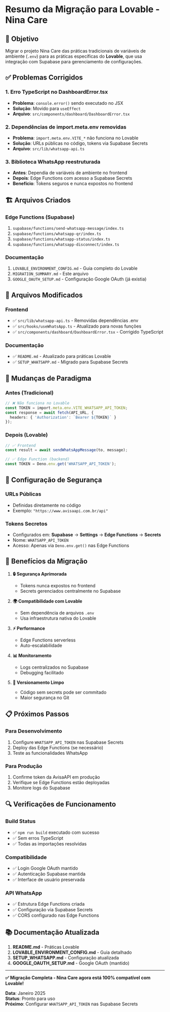 # Resumo da Migração para Lovable - Nina Care

## 🎯 **Objetivo**
Migrar o projeto Nina Care das práticas tradicionais de variáveis de ambiente (`.env`) para as práticas específicas do **Lovable**, que usa integração com Supabase para gerenciamento de configurações.

## ✅ **Problemas Corrigidos**

### 1. **Erro TypeScript no DashboardError.tsx**
- **Problema**: `console.error()` sendo executado no JSX
- **Solução**: Movido para `useEffect`
- **Arquivo**: `src/components/dashboard/DashboardError.tsx`

### 2. **Dependências de import.meta.env removidas**
- **Problema**: `import.meta.env.VITE_*` não funciona no Lovable
- **Solução**: URLs públicas no código, tokens via Supabase Secrets
- **Arquivo**: `src/lib/whatsapp-api.ts`

### 3. **Biblioteca WhatsApp reestruturada**
- **Antes**: Dependia de variáveis de ambiente no frontend
- **Depois**: Edge Functions com acesso a Supabase Secrets
- **Benefício**: Tokens seguros e nunca expostos no frontend

## 🏗️ **Arquivos Criados**

### Edge Functions (Supabase)
1. `supabase/functions/send-whatsapp-message/index.ts`
2. `supabase/functions/whatsapp-qr/index.ts`
3. `supabase/functions/whatsapp-status/index.ts`
4. `supabase/functions/whatsapp-disconnect/index.ts`

### Documentação
1. `LOVABLE_ENVIRONMENT_CONFIG.md` - Guia completo do Lovable
2. `MIGRATION_SUMMARY.md` - Este arquivo
3. `GOOGLE_OAUTH_SETUP.md` - Configuração Google OAuth (já existia)

## 📝 **Arquivos Modificados**

### Frontend
- ✅ `src/lib/whatsapp-api.ts` - Removidas dependências .env
- ✅ `src/hooks/useWhatsApp.ts` - Atualizado para novas funções
- ✅ `src/components/dashboard/DashboardError.tsx` - Corrigido TypeScript

### Documentação
- ✅ `README.md` - Atualizado para práticas Lovable
- ✅ `SETUP_WHATSAPP.md` - Migrado para Supabase Secrets

## 🔄 **Mudanças de Paradigma**

### Antes (Tradicional)
```typescript
// ❌ Não funciona no Lovable
const TOKEN = import.meta.env.VITE_WHATSAPP_API_TOKEN;
const response = await fetch(API_URL, {
  headers: { 'Authorization': `Bearer ${TOKEN}` }
});
```

### Depois (Lovable)
```typescript
// ✅ Frontend
const result = await sendWhatsAppMessage(to, message);

// ✅ Edge Function (backend)
const TOKEN = Deno.env.get('WHATSAPP_API_TOKEN');
```

## 🔐 **Configuração de Segurança**

### URLs Públicas
- Definidas diretamente no código
- Exemplo: `"https://www.avisaapi.com.br/api"`

### Tokens Secretos
- Configurados em: **Supabase** → **Settings** → **Edge Functions** → **Secrets**
- Nome: `WHATSAPP_API_TOKEN`
- Acesso: Apenas via `Deno.env.get()` nas Edge Functions

## 🚀 **Benefícios da Migração**

1. **🔒 Segurança Aprimorada**
   - Tokens nunca expostos no frontend
   - Secrets gerenciados centralmente no Supabase

2. **🌍 Compatibilidade com Lovable**
   - Sem dependência de arquivos `.env`
   - Usa infraestrutura nativa do Lovable

3. **⚡ Performance**
   - Edge Functions serverless
   - Auto-escalabilidade

4. **📊 Monitoramento**
   - Logs centralizados no Supabase
   - Debugging facilitado

5. **🔄 Versionamento Limpo**
   - Código sem secrets pode ser commitado
   - Maior segurança no Git

## 📋 **Próximos Passos**

### Para Desenvolvimento
1. Configure `WHATSAPP_API_TOKEN` nas Supabase Secrets
2. Deploy das Edge Functions (se necessário)
3. Teste as funcionalidades WhatsApp

### Para Produção
1. Confirme token da AvisaAPI em produção
2. Verifique se Edge Functions estão deployadas
3. Monitore logs do Supabase

## 🔍 **Verificações de Funcionamento**

### Build Status
- ✅ `npm run build` executado com sucesso
- ✅ Sem erros TypeScript
- ✅ Todas as importações resolvidas

### Compatibilidade
- ✅ Login Google OAuth mantido
- ✅ Autenticação Supabase mantida
- ✅ Interface de usuário preservada

### API WhatsApp
- ✅ Estrutura Edge Functions criada
- ✅ Configuração via Supabase Secrets
- ✅ CORS configurado nas Edge Functions

## 📚 **Documentação Atualizada**

1. **README.md** - Práticas Lovable
2. **LOVABLE_ENVIRONMENT_CONFIG.md** - Guia detalhado
3. **SETUP_WHATSAPP.md** - Configuração atualizada
4. **GOOGLE_OAUTH_SETUP.md** - Google OAuth (mantido)

---

**✅ Migração Completa - Nina Care agora está 100% compatível com Lovable!**

**Data**: Janeiro 2025  
**Status**: Pronto para uso  
**Próximo**: Configurar `WHATSAPP_API_TOKEN` nas Supabase Secrets 